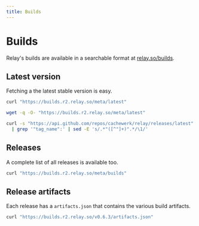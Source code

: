 ```yaml
---
title: Builds
---
```


# Builds

Relay's builds are available in a searchable format at [relay.so/builds](https://relay.so/builds).

## Latest version

Fetching a the latest stable version is easy.

```bash
curl "https://builds.r2.relay.so/meta/latest"

wget -q -O- "https://builds.r2.relay.so/meta/latest"

curl -s "https://api.github.com/repos/cachewerk/relay/releases/latest" \
  | grep '"tag_name":' | sed -E 's/.*"([^"]+)".*/\1/'
```

## Releases

A complete list of all releases is available too.

```bash
curl "https://builds.r2.relay.so/meta/builds"
```

## Release artifacts

Each release has a `artifacts.json` that contains the various build artifacts.

```bash
curl "https://builds.r2.relay.so/v0.6.3/artifacts.json"
```
